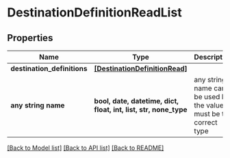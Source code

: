 # DestinationDefinitionReadList


## Properties
Name | Type | Description | Notes
------------ | ------------- | ------------- | -------------
**destination_definitions** | [**[DestinationDefinitionRead]**](DestinationDefinitionRead.md) |  | 
**any string name** | **bool, date, datetime, dict, float, int, list, str, none_type** | any string name can be used but the value must be the correct type | [optional]

[[Back to Model list]](../README.md#documentation-for-models) [[Back to API list]](../README.md#documentation-for-api-endpoints) [[Back to README]](../README.md)


